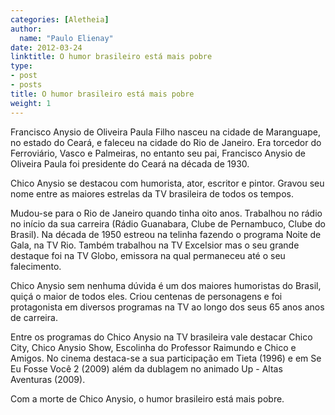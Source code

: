 ```yaml
---
categories: [Aletheia]
author:
  name: "Paulo Elienay"
date: 2012-03-24
linktitle: O humor brasileiro está mais pobre
type:
- post
- posts
title: O humor brasileiro está mais pobre
weight: 1
---
```

Francisco Anysio de Oliveira Paula Filho nasceu na cidade de Maranguape, no estado do Ceará, e faleceu na cidade do Rio de Janeiro. Era torcedor do Ferroviário, Vasco e Palmeiras, no entanto seu pai, Francisco Anysio de Oliveira Paula foi presidente do Ceará na década de 1930.

Chico Anysio se destacou com humorista, ator, escritor e pintor. Gravou seu nome entre as maiores estrelas da TV brasileira de todos os tempos.

Mudou-se para o Rio de Janeiro quando tinha oito anos. Trabalhou no rádio no início da sua carreira (Rádio Guanabara, Clube de Pernambuco, Clube do Brasil). Na década de 1950 estreou na telinha fazendo o programa Noite de Gala, na TV Rio. Também trabalhou na TV Excelsior mas o seu grande destaque foi na TV Globo, emissora na qual permaneceu até o seu falecimento.

Chico Anysio sem nenhuma dúvida é um dos maiores humoristas do Brasil, quiçá o maior de todos eles. Criou centenas de personagens e foi protagonista em diversos programas na TV ao longo dos seus 65 anos anos de carreira. 

Entre os programas do Chico Anysio na TV brasileira vale destacar Chico City, Chico Anysio Show, Escolinha do Professor Raimundo e Chico e Amigos. No cinema destaca-se a sua participação em Tieta (1996) e em Se Eu Fosse Você 2 (2009) além da dublagem no animado Up - Altas Aventuras (2009).

Com a morte de Chico Anysio, o humor brasileiro está mais pobre.
